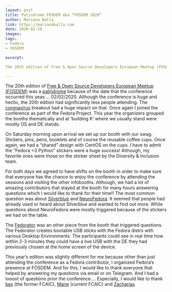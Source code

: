 ```yaml
---
layout: post
title: Palindrome FOSDEM aka “FOSDEM 2020”
author: Mariana Balla
link: https://marianaballa.com
date: 2020-02-20
images: 
tags:
- Fedora
- FOSDEM

excerpt:

The 20th edition of Free & Open Source Developers European Meetup (FOSDEM) was a palindrome because of the date that the conference occurred this yeas … 02/02/2020. Although the conference is huge and hectic, the 20th edition had significantly less people attending. The coronavirus breakout had a huge impact on that.[…]

---
```


The 20th edition of [Free & Open Source Developers European Meetup (FOSDEM)](https://fosdem.org/2020/) was a [palindrome](https://en.wikipedia.org/wiki/Palindrome) because of the date that the conference occurred this yeas … 02/02/2020. Although the conference is huge and hectic, the 20th edition had significantly less people attending. The [coronavirus](https://en.wikipedia.org/wiki/2019%E2%80%9320_coronavirus_outbreak) breakout had a huge impact on that. Once again I joined the conference as part of the Fedora Project. This year the organizers grouped the booths thematically and at ‘building K’ where we usually stand were mostly OS and DE stands.

On Saturday morning upon arrival we set up our booth with our swag. Stickers, pins, pens, booklets and of course the reusable coffee cups. Once again, we had a “shared” design with CentOS on the cups. I have to admit the “Fedora <3 Python” stickers were a huge success! Although, my favorite ones were those on the sticker sheet by the Diversity & Inclusion team.

For both days we agreed to have shifts on the booth in order to make sure that everyone has the chance to enjoy the conference by attending the sessions and visiting the other infobooths. Although, we had a lot of amazing contributors that stayed at the booth for many hours answering questions which I would like to thank for their time!! The most common question was about [Silverblue](https://silverblue.fedoraproject.org/) and [NeuroFedora](https://neuroblog.fedoraproject.org/). It seemed that people had already used or heard about Silverblue and wanted to find out more. While questions about NeuroFedora were mostly triggered because of the stickers we had on the table.

The [Fedorator](https://github.com/Sanqui/fedorator) was an other piece from the booth that triggered questions. The Fedorator creates bootable USB sticks with the Fedora distro with various Desktop Environments. The participants could see in real time how within 2-3 minutes they could have a live USB with the DE they had previously chosen at the home screen of the device.

This year’s edition was slightly different for me because other than just attending the conference as a Fedora contributor, I organized Fedora’s presence at FOSDEM. And for this, I would like to thank everyone that helped by answering my questions via email or on Telegram. And I had a loooot of questions prior the conference…. Especially, I would like to thank [bex](https://pagure.io/user/bex) (the former FCAIC), [Marie](https://pagure.io/user/riecatnor) (current FCAIC) and [Zacharias](https://pagure.io/user/mitzie).

